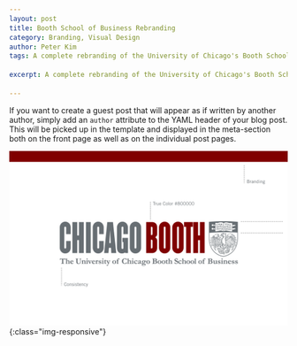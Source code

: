 ```yaml
---
layout: post
title: Booth School of Business Rebranding
category: Branding, Visual Design
author: Peter Kim
tags: A complete rebranding of the University of Chicago's Booth School of Business' branding and marketing guidelines.

excerpt: A complete rebranding of the University of Chicago's Booth School of Business' branding and marketing guidelines.

---
```


If you want to create a guest post that will appear as if written by another author, simply add an `author` attribute to the 
YAML header of your blog post. This will be picked up in the template and displayed in the meta-section both on the front page 
as well as on the individual post pages.

![Booth Rebranding](/assets/img-work-1.png){:class="img-responsive"}
